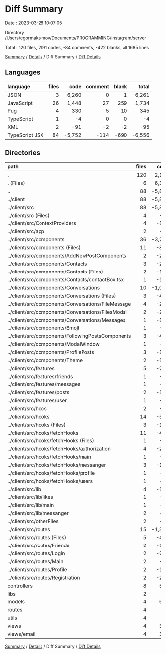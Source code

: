 # Diff Summary

Date : 2023-03-28 10:07:05

Directory /Users/egormaksimov/Documents/PROGRAMMING/instagram/server

Total : 120 files,  2191 codes, -84 comments, -422 blanks, all 1685 lines

[Summary](results.md) / [Details](details.md) / Diff Summary / [Diff Details](diff-details.md)

## Languages
| language | files | code | comment | blank | total |
| :--- | ---: | ---: | ---: | ---: | ---: |
| JSON | 3 | 6,260 | 0 | 1 | 6,261 |
| JavaScript | 26 | 1,448 | 27 | 259 | 1,734 |
| Pug | 4 | 330 | 5 | 10 | 345 |
| TypeScript | 1 | -4 | 0 | 0 | -4 |
| XML | 2 | -91 | -2 | -2 | -95 |
| TypeScript JSX | 84 | -5,752 | -114 | -690 | -6,556 |

## Directories
| path | files | code | comment | blank | total |
| :--- | ---: | ---: | ---: | ---: | ---: |
| . | 120 | 2,191 | -84 | -422 | 1,685 |
| . (Files) | 6 | 6,340 | 1 | 32 | 6,373 |
| .. | 88 | -5,852 | -116 | -693 | -6,661 |
| ../client | 88 | -5,852 | -116 | -693 | -6,661 |
| ../client/src | 88 | -5,852 | -116 | -693 | -6,661 |
| ../client/src (Files) | 4 | -50 | -2 | -10 | -62 |
| ../client/src/ContextProviders | 4 | -140 | 0 | -32 | -172 |
| ../client/src/app | 2 | -22 | -3 | -4 | -29 |
| ../client/src/components | 36 | -3,225 | -71 | -366 | -3,662 |
| ../client/src/components (Files) | 11 | -851 | -32 | -110 | -993 |
| ../client/src/components/AddNewPostComponents | 2 | -218 | -32 | -28 | -278 |
| ../client/src/components/Contacts | 3 | -279 | 0 | -31 | -310 |
| ../client/src/components/Contacts (Files) | 2 | -178 | 0 | -22 | -200 |
| ../client/src/components/Contacts/contactBox.tsx | 1 | -101 | 0 | -9 | -110 |
| ../client/src/components/Conversations | 10 | -1,067 | -6 | -110 | -1,183 |
| ../client/src/components/Conversations (Files) | 3 | -426 | -2 | -39 | -467 |
| ../client/src/components/Conversations/FileMessage | 4 | -278 | 0 | -35 | -313 |
| ../client/src/components/Conversations/FilesModal | 2 | -253 | -4 | -26 | -283 |
| ../client/src/components/Conversations/Messages | 1 | -110 | 0 | -10 | -120 |
| ../client/src/components/Emoji | 1 | -44 | 0 | -6 | -50 |
| ../client/src/components/FollowingPostsComponents | 3 | -429 | 0 | -44 | -473 |
| ../client/src/components/ModalWindow | 1 | -64 | 0 | -10 | -74 |
| ../client/src/components/ProfilePosts | 3 | -154 | 0 | -24 | -178 |
| ../client/src/components/Theme | 2 | -119 | -1 | -3 | -123 |
| ../client/src/features | 5 | -231 | -4 | -35 | -270 |
| ../client/src/features/friends | 1 | -32 | -1 | -7 | -40 |
| ../client/src/features/messages | 1 | -45 | 0 | -5 | -50 |
| ../client/src/features/posts | 2 | -118 | -2 | -16 | -136 |
| ../client/src/features/user | 1 | -36 | -1 | -7 | -44 |
| ../client/src/hocs | 2 | -69 | -1 | -18 | -88 |
| ../client/src/hooks | 14 | -588 | 0 | -87 | -675 |
| ../client/src/hooks (Files) | 3 | -109 | 0 | -17 | -126 |
| ../client/src/hooks/fetchHooks | 11 | -479 | 0 | -70 | -549 |
| ../client/src/hooks/fetchHooks (Files) | 1 | -36 | 0 | -11 | -47 |
| ../client/src/hooks/fetchHooks/authorization | 4 | -212 | 0 | -27 | -239 |
| ../client/src/hooks/fetchHooks/main | 1 | -30 | 0 | -6 | -36 |
| ../client/src/hooks/fetchHooks/messanger | 3 | -114 | 0 | -15 | -129 |
| ../client/src/hooks/fetchHooks/profile | 1 | -27 | 0 | -3 | -30 |
| ../client/src/hooks/fetchHooks/users | 1 | -60 | 0 | -8 | -68 |
| ../client/src/lib | 4 | -132 | 0 | -14 | -146 |
| ../client/src/lib/likes | 1 | -20 | 0 | -1 | -21 |
| ../client/src/lib/main | 1 | -49 | 0 | -4 | -53 |
| ../client/src/lib/messanger | 2 | -63 | 0 | -9 | -72 |
| ../client/src/otherFiles | 2 | -91 | -2 | -2 | -95 |
| ../client/src/routes | 15 | -1,304 | -33 | -125 | -1,462 |
| ../client/src/routes (Files) | 5 | -410 | -6 | -45 | -461 |
| ../client/src/routes/Friends | 2 | -110 | 0 | -12 | -122 |
| ../client/src/routes/Login | 2 | -260 | 0 | -19 | -279 |
| ../client/src/routes/Main | 2 | -96 | -1 | -18 | -115 |
| ../client/src/routes/Profile | 2 | -166 | -26 | -18 | -210 |
| ../client/src/routes/Registration | 2 | -262 | 0 | -13 | -275 |
| controllers | 8 | 531 | 24 | 104 | 659 |
| libs | 2 | 30 | 0 | 2 | 32 |
| models | 4 | 674 | 1 | 79 | 754 |
| routes | 4 | 65 | 1 | 30 | 96 |
| utils | 4 | 73 | 0 | 14 | 87 |
| views | 4 | 330 | 5 | 10 | 345 |
| views/email | 4 | 330 | 5 | 10 | 345 |

[Summary](results.md) / [Details](details.md) / Diff Summary / [Diff Details](diff-details.md)